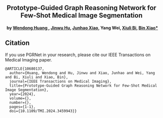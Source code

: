 <h2 align="center">Prototype-Guided Graph Reasoning Network for Few-Shot Medical Image Segmentation</h2>
<h4 align="right">by <a href="https://scholar.google.com/citations?user=q0syMZQAAAAJ&hl=en">Wendong Huang </a>, <a href="https://fhujinwu.github.io/">Jinwu Hu</a>, <a href="https://scholar.google.com/citations?user=5zRSaQcAAAAJ&hl=en&oi=ao">Junhao Xiao</a>, Yang Wei, <a href="https://scholar.google.com/citations?hl=en&user=1Ezgfw8AAAAJ">Xiuli Bi</a>, <a href="https://faculty.cqupt.edu.cn/xiaobin/zh_CN/index.htm">Bin Xiao*</a></h4>







## Citation
If you use PGRNet in your research, please cite our IEEE Transactions on Medical Imaging paper.

```text
@ARTICLE{10680137,
  author={Huang, Wendong and Hu, Jinwu and Xiao, Junhao and Wei, Yang and Bi, Xiuli and Xiao, Bin},
  journal={IEEE Transactions on Medical Imaging}, 
  title={Prototype-Guided Graph Reasoning Network for Few-Shot Medical Image Segmentation}, 
  year={2024},
  volume={},
  number={},
  pages={1-1},
  doi={10.1109/TMI.2024.3459943}}


```
